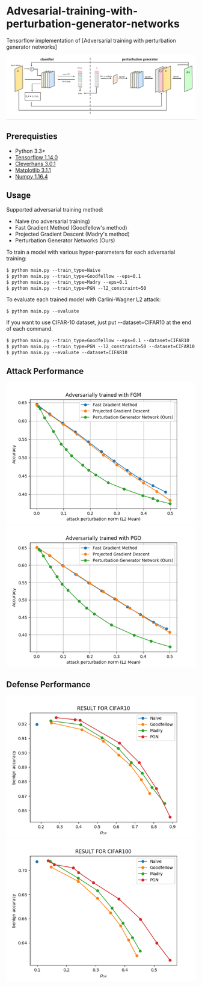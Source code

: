 # Advesarial-training-with-perturbation-generator-networks
Tensorflow implementation of [Adversarial training with perturbation generator networks]

![procedure](assets/figure1.png)

## Prerequisties
- Python 3.3+
- [Tensorflow 1.14.0](https://github.com/tensorflow/tensorflow/tree/v1.14.0)
- [Cleverhans 3.0.1](https://github.com/tensorflow/cleverhans/tree/v.3.0.1)
- [Matplotlib 3.1.1](https://github.com/matplotlib/matplotlib/tree/v3.1.1)
- [Numpy 1.16.4](https://github.com/numpy/numpy/tree/v1.16.4)


## Usage
Supported adversarial training method:  
 - Naive (no adversarial training)  
 - Fast Gradient Method (Goodfellow's method)  
 - Projected Gradient Descent (Madry's method)  
 - Perturbation Generator Networks (Ours)

To train a model with various hyper-parameters for each adversarial training:

    $ python main.py --train_type=Naive
    $ python main.py --train_type=Goodfellow --eps=0.1
    $ python main.py --train_type=Madry --eps=0.1
    $ python main.py --train_type=PGN --l2_constraint=50

To evaluate each trained model with Carlini-Wagner L2 attack:

    $ python main.py --evaluate

If you want to use CIFAR-10 dataset, just put --dataset=CIFAR10 at the end of each command.

    $ python main.py --train_type=Goodfellow --eps=0.1 --dataset=CIFAR10
    $ python main.py --train_type=PGN --l2_constraint=50 --dataset=CIFAR10
    $ python main.py --evaluate --dataset=CIFAR10


## Attack Performance
![Adversarially trained with FGM](assets/figure1_1.png)
![Adversarially trained with PGD](assets/figure1_2.png)

## Defense Performance
![Result-CIFAR10](evaluate/CIFAR10/robustness-curve.png)
![Result-CIFAR100](evaluate/CIFAR100/robustness-curve.png)
